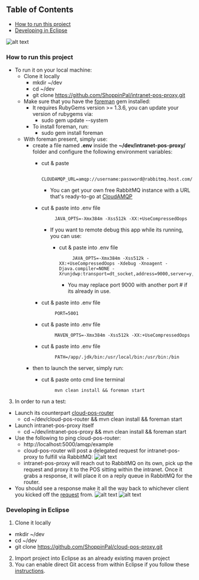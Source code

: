## Table of Contents
 - [How to run this project](#how-to-run-this-project)
 - [Developing in Eclipse](#developing-in-eclipse)

![alt text](https://raw.github.com/ShoppinPal/intranet-pos-proxy/master/architecture.png "Architecture")

### How to run this project
 - To run it on your local machine:
   - Clone it locally
     - mkdir ~/dev
     - cd ~/dev
     - git clone https://github.com/ShoppinPal/intranet-pos-proxy.git
   - Make sure that you have the [foreman](https://github.com/ddollar/foreman) gem installed:
     - It requires RubyGems version >= 1.3.6, you can update your version of rubygems via:
         - sudo gem update --system
     - To install foreman, run:
         - sudo gem install foreman
   - With foreman present, simply use:
     - create a file named **.env** inside the **~/dev/intranet-pos-proxy/** folder and configure the following environment variables:
         - cut & paste

                    CLOUDAMQP_URL=amqp://username:password@rabbitmq.host.com/instanceName
             - You can get your own free RabbitMQ instance with a URL that's ready-to-go at [CloudAMQP](http://www.cloudamqp.com/plans.html)
         - cut & paste into .env file

                    JAVA_OPTS=-Xmx384m -Xss512k -XX:+UseCompressedOops
             - If you want to remote debug this app while its running, you can use:
                 - cut & paste into .env file

                            JAVA_OPTS=-Xmx384m -Xss512k -XX:+UseCompressedOops -Xdebug -Xnoagent -Djava.compiler=NONE -Xrunjdwp:transport=dt_socket,address=9000,server=y,suspend=n
                     - You may replace port 9000 with another port # if its already in use.
         - cut & paste into .env file

                    PORT=5001
         - cut & paste into .env file

                    MAVEN_OPTS=-Xmx384m -Xss512k -XX:+UseCompressedOops
         - cut & paste into .env file

                    PATH=/app/.jdk/bin:/usr/local/bin:/usr/bin:/bin

     - then to launch the server, simply run:
         - cut & paste onto cmd line terminal

                    mvn clean install && foreman start
 3. In order to run a test:
   - Launch its counterpart [cloud-pos-router](https://github.com/ShoppinPal/cloud-pos-router#how-to-run-this-project)
     - cd ~/dev/cloud-pos-router && mvn clean install && foreman start
   - Launch intranet-pos-proxy itself
     - cd ~/dev/intranet-pos-proxy && mvn clean install && foreman start
   - Use the following to ping cloud-pos-router:
     - http://localhost:5000/amqp/example
     - cloud-pos-router will post a delegated request for intranet-pos-proxy to fulfill via RabbitMQ:
     ![alt text](https://raw.github.com/ShoppinPal/cloud-pos-router/master/sample.png "RabbitMQ Sample Message Snapshot")
     - intranet-pos-proxy will reach out to RabbitMQ on its own, pick up the request and proxy it to the POS sitting within the intranet. Once it grabs a response, it will place it on a reply queue in RabbitMQ for the router.
   - You should see a response make it all the way back to whichever client you kicked off the [request](http://localhost:5000/amqp/example) from.
     ![alt text](https://raw.github.com/ShoppinPal/intranet-pos-proxy/master/sample.png "RabbitMQ Sample Message Snapshot")
     ![alt text](https://raw.github.com/ShoppinPal/intranet-pos-proxy/master/default_response.png "Default Reply")

### Developing in Eclipse
 1. Clone it locally
   - mkdir ~/dev
   - cd ~/dev
   - git clone https://github.com/ShoppinPal/cloud-pos-proxy.git
 2. Import project into Eclipse as an already existing maven project
 3. You can enable direct Git access from within Eclipse if you follow these [instructions](http://stackoverflow.com/questions/7194877/how-make-eclipse-egit-recognize-existing-repository-information-after-update).
